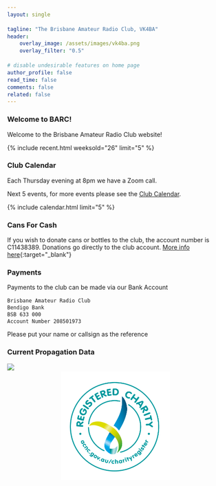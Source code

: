```yaml
---
layout: single

tagline: "The Brisbane Amateur Radio Club, VK4BA"
header:
    overlay_image: /assets/images/vk4ba.png
    overlay_filter: "0.5"

# disable undesirable features on home page
author_profile: false
read_time: false
comments: false
related: false
---
```



### Welcome to BARC!

Welcome to the Brisbane Amateur Radio Club website!

{% include recent.html weeksold="26" limit="5" %}

### Club Calendar

Each Thursday evening at 8pm we have a Zoom call.

Next 5 events, for more events please see the [Club Calendar](/calendar/).

{% include calendar.html limit="5" %}

### Cans For Cash
If you wish to donate cans or bottles to the club, the account number is C11438389.
Donations go directly to the club account.
[More info here](http://www.containersforchange.com.au/qld/how-it-works/){:target="_blank"}

### Payments
Payments to the club can be made via our Bank Account

```
Brisbane Amateur Radio Club
Bendigo Bank
BSB 633 000
Account Number 208501973
```
Please put your name or callsign as the reference

### Current Propagation Data

<a href="http://www.hamqsl.com/solar.html" title="Click to add Solar-Terrestrial Data to your website!">
    <img src="http://www.hamqsl.com/solar101vhfpic.php?muf=drwn" />
</a>

<div style="display: flex; justify-content: center;">
  <img src="/assets/images/ACNC-Registered-Charity-Logo_RGB.png" width="50%" height="50%">
</div>